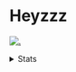 # Heyzzz  

[![.](https://skillicons.dev/icons?i=ts,nextjs,nestjs,mongodb)](https://skillicons.dev)  

<details>
<summary>Stats</summary
<!--START_SECTION:waka-->

```txt
TypeScript    16 hrs 28 mins  ███████████████████░░░░░░   75.48 %
CSS           2 hrs 26 mins   ██▓░░░░░░░░░░░░░░░░░░░░░░   11.15 %
JSON          1 hr 3 mins     █▒░░░░░░░░░░░░░░░░░░░░░░░   04.88 %
JavaScript    1 hr 2 mins     █▒░░░░░░░░░░░░░░░░░░░░░░░   04.80 %
Other         25 mins         ▒░░░░░░░░░░░░░░░░░░░░░░░░   01.98 %
```

<!--END_SECTION:waka-->
</details>
